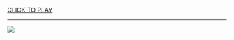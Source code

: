 
<a href="https://premium76.site?title=unblocked_chromebook_games&ref=13M">CLICK TO PLAY</a></h3>
<hr>

<a href="https://premium76.site?title=unblocked_chromebook_games&ref=13M"><img src="https://clearcache.store/games.png"></a>


